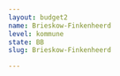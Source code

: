 ```yaml
---
layout: budget2
name: Brieskow-Finkenheerd
level: kommune
state: BB
slug: Brieskow-Finkenheerd

---
```




